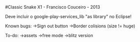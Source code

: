 #Classic Snake X1 - Francisco Couceiro - 2013

Deve incluir o google-play-services_lib "as library" no Eclipse!

Known bugs:
->Sign out button
->Border colisions (size != huge)

To-do:
->assets
->free mode
->blitz version
